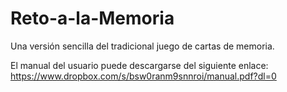 # Reto-a-la-Memoria
Una versión sencilla del tradicional juego de cartas de memoria.

El manual del usuario puede descargarse del siguiente enlace: https://www.dropbox.com/s/bsw0ranm9snnroi/manual.pdf?dl=0
